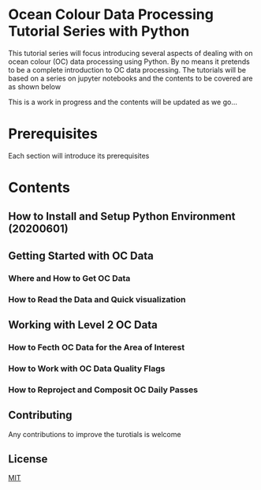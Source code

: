 # Ocean Colour Data Processing Tutorial Series with Python

This tutorial series will focus introducing several aspects of dealing with on ocean colour (OC) data processing using Python.
By no means it pretends to be a complete introduction to OC data processing.
The tutorials will be based on a series on jupyter notebooks and the contents to be covered are as shown below

This is a work in progress and the contents will be updated as we go...

# Prerequisites
Each section will introduce its prerequisites


# Contents
## How to Install and Setup Python Environment (20200601)
## Getting Started with OC Data
### Where and How to Get OC Data
### How to Read the Data and Quick visualization
## Working with Level 2 OC Data
### How to Fecth OC Data for the Area of Interest
### How to Work with OC Data Quality Flags
### How to Reproject and Composit OC Daily Passes


## Contributing
Any contributions to improve the turotials is welcome



## License
[MIT](https://choosealicense.com/licenses/mit/)